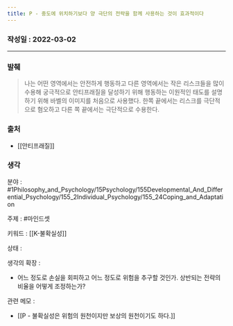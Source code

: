 ```yaml
---
title: P - 중도에 위치하기보다 양 극단의 전략을 함께 사용하는 것이 효과적이다
---
```



### 작성일 : 2022-03-02
----
### 발췌
>나는 어떤 영역에서는 안전하게 행동하고 다른 영역에서는 작은 리스크들을 많이 수용해 궁극적으로 안티프래질을 달성하기 위해 행동하는 이원적인 태도를 설명하기 위해 바벨의 이미지를 처음으로 사용했다. 한쪽 끝에서는 리스크를 극단적으로 혐오하고 다른 쪽 끝에서는 극단적으로 수용한다. 

### 출처
- [[안티프래질]]

### 생각

분야 : #1Philosophy_and_Psychology/15Psychology/155Developmental_And_Differential_Psychology/155_2Individual_Psychology/155_24Coping_and_Adaptation

주제 : #마인드셋 

키워드 : [[K-불확실성]]

상태 :  

생각의 확장 :
- 어느 정도로 손실을 회피하고 어느 정도로 위험을 추구할 것인가. 상반되는 전략의 비율을 어떻게 조정하는가?

관련 메모 : 
- [[P - 불확실성은 위험의 원천이지만 보상의 원천이기도 하다.]]